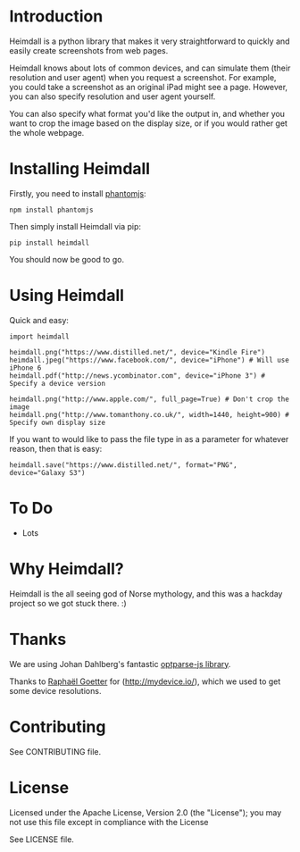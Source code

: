 # Introduction

Heimdall is a python library that makes it very straightforward to quickly and easily create screenshots from web pages.

Heimdall knows about lots of common devices, and can simulate them (their resolution and user agent) when you request a screenshot. For example, you could take a screenshot as an original iPad might see a page. However, you can also specify resolution and user agent yourself.

You can also specify what format you'd like the output in, and whether you want to crop the image based on the display size, or if you would rather get the whole webpage.

# Installing Heimdall

Firstly, you need to install [phantomjs](http://phantomjs.org/):

	npm install phantomjs

Then simply install Heimdall via pip:

	pip install heimdall

You should now be good to go.

# Using Heimdall

Quick and easy:

	import heimdall

	heimdall.png("https://www.distilled.net/", device="Kindle Fire")
	heimdall.jpeg("https://www.facebook.com/", device="iPhone") # Will use iPhone 6
	heimdall.pdf("http://news.ycombinator.com", device="iPhone 3") # Specify a device version

	heimdall.png("http://www.apple.com/", full_page=True) # Don't crop the image
	heimdall.png("http://www.tomanthony.co.uk/", width=1440, height=900) # Specify own display size

If you want to would like to pass the file type in as a parameter for whatever reason, then that is easy:

	heimdall.save("https://www.distilled.net/", format="PNG", device="Galaxy S3")

# To Do

- Lots

# Why Heimdall?

Heimdall is the all seeing god of Norse mythology, and this was a hackday project so we got stuck there. :)

# Thanks

We are using Johan Dahlberg's fantastic [optparse-js library](https://github.com/jfd/optparse-js/blob/master/lib/optparse.js).

Thanks to [Raphaël Goetter](https://twitter.com/goetter) for (http://mydevice.io/), which we used to get some device resolutions.

# Contributing

See CONTRIBUTING file.

# License

Licensed under the Apache License, Version 2.0 (the "License");
you may not use this file except in compliance with the License

See LICENSE file.